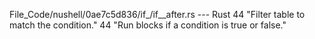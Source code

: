File_Code/nushell/0ae7c5d836/if_/if__after.rs --- Rust
44         "Filter table to match the condition."                                                                                                            44         "Run blocks if a condition is true or false."

